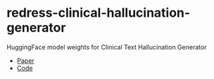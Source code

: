 # redress-clinical-hallucination-generator
HuggingFace model weights for Clinical Text Hallucination Generator

- [Paper](https://arxiv.org/abs/2204.10290)
- [Code](https://github.com/amazon-research/summary-reference-revision)
